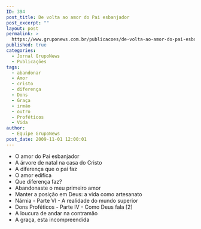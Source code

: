 ```yaml
---
ID: 394
post_title: De volta ao amor do Pai esbanjador
post_excerpt: ""
layout: post
permalink: >
  https://www.gruponews.com.br/publicacoes/de-volta-ao-amor-do-pai-esbanjador
published: true
categories:
  - Jornal GrupoNews
  - Publicações
tags:
  - abandonar
  - Amor
  - cristo
  - diferença
  - Dons
  - Graça
  - irmão
  - outro
  - Proféticos
  - Vida
author:
  - Equipe GrupoNews
post_date: 2009-11-01 12:00:01
---
```

- O amor do Pai esbanjador
- A árvore de natal na casa do Cristo
- A diferença que o pai faz
- O amor edifica
- Que diferença faz?
- Abandonaste o meu primeiro amor
- Manter a posição em Deus: a vida como artesanato
- Nárnia - Parte VI - A realidade do mundo superior
- Dons Proféticos - Parte IV - Como Deus fala [2]
- A loucura de andar na contramão
- A graça, esta incompreendida